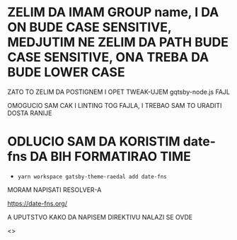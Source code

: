 # ZELIM DA IMAM GROUP name, I DA ON BUDE CASE SENSITIVE, MEDJUTIM NE ZELIM DA PATH BUDE CASE SENSITIVE, ONA TREBA DA BUDE LOWER CASE

ZATO TO ZELIM DA POSTIGNEM I OPET TWEAK-UJEM gqtsby-node.js FAJL

OMOGUCIO SAM CAK I LINTING TOG FAJLA, I TREBAO SAM TO URADITI DOSTA RANIJE

# ODLUCIO SAM DA KORISTIM date-fns DA BIH FORMATIRAO TIME

- `yarn workspace gatsby-theme-raedal add date-fns`

MORAM NAPISATI RESOLVER-A

<https://date-fns.org/>

A UPUTSTVO KAKO DA NAPISEM DIREKTIVU NALAZI SE OVDE

<>

